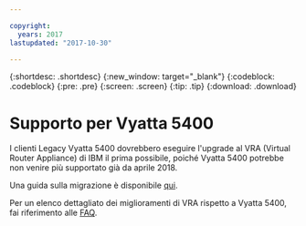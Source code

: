 ```yaml
---

copyright:
  years: 2017
lastupdated: "2017-10-30"

---
```


{:shortdesc: .shortdesc}
{:new_window: target="_blank"}
{:codeblock: .codeblock}
{:pre: .pre}
{:screen: .screen}
{:tip: .tip}
{:download: .download}

# Supporto per Vyatta 5400

I clienti Legacy Vyatta 5400 dovrebbero eseguire l'upgrade al VRA (Virtual Router Appliance) di IBM il prima possibile, poiché Vyatta 5400 potrebbe non venire più supportato già da aprile 2018.

Una guida sulla migrazione è disponibile [qui](http://wpc.c320.edgecastcdn.net/00C320/Vyatta%205400%20to%20Virtual%20Router%20Appliance%20Upgrade%20Options.pdf).

Per un elenco dettagliato dei miglioramenti di VRA rispetto a Vyatta 5400, fai riferimento alle [FAQ](faqs.html#what-improvements-does-the-virtual-router-appliance-vyatta-5600-have-over-the-vyatta-5400-). 

